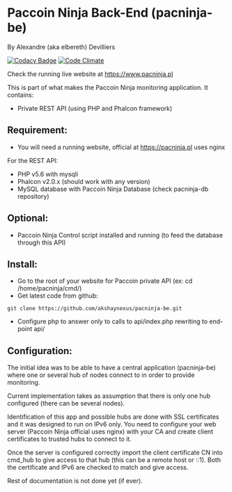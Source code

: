 # Paccoin Ninja Back-End (pacninja-be)
By Alexandre (aka elbereth) Devilliers

[![Codacy Badge](https://api.codacy.com/project/badge/Grade/f4a2d60364cd4c1cb34c81e23453f62a)](https://www.codacy.com/app/elbereth/pacninja-be?utm_source=github.com&amp;utm_medium=referral&amp;utm_content=elbereth/pacninja-be&amp;utm_campaign=Badge_Grade)
[![Code Climate](https://codeclimate.com/github/elbereth/pacninja-be/badges/gpa.svg)](https://codeclimate.com/github/elbereth/pacninja-be)

Check the running live website at https://www.pacninja.pl

This is part of what makes the Paccoin Ninja monitoring application.
It contains:
- Private REST API (using PHP and Phalcon framework)

## Requirement:
* You will need a running website, official at https://pacninja.pl uses nginx

For the REST API:
* PHP v5.6 with mysqli
* Phalcon v2.0.x (should work with any version)
* MySQL database with Paccoin Ninja Database (check pacninja-db repository)

## Optional:
* Paccoin Ninja Control script installed and running (to feed the database through this API)

## Install:
* Go to the root of your website for Paccoin private API (ex: cd /home/pacninja/cmd/)
* Get latest code from github:
```shell
git clone https://github.com/akshaynexus/pacninja-be.git
```

* Configure php to answer only to calls to api/index.php rewriting to end-point api/

## Configuration:
The initial idea was to be able to have a central application (pacninja-be) where one or several hub of nodes connect to in order to provide monitoring.

Current implementation takes as assumption that there is only one hub configured (there can be several nodes).

Identification of this app and possible hubs are done with SSL certificates and it was designed to run on IPv6 only.
You need to configure your web server (Paccoin Ninja official uses nginx) with your CA and create client certificates to trusted hubs to connect to it.

Once the server is configured correctly import the client certificate CN into cmd_hub to give access to that hub (this can be a remote host or ::1). Both the certificate and IPv6 are checked to match and give access.

Rest of documentation is not done yet (if ever).


